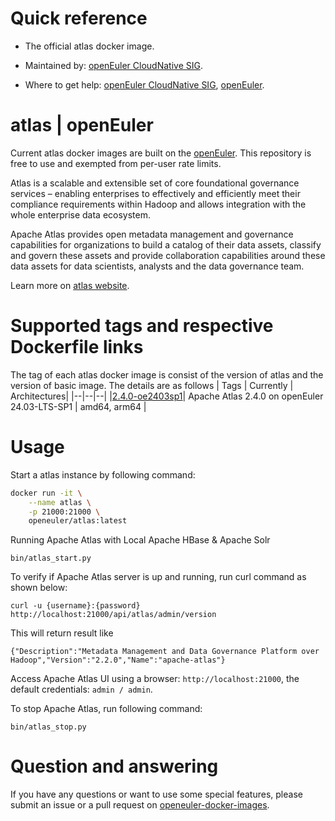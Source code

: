 # Quick reference

- The official atlas docker image.

- Maintained by: [openEuler CloudNative SIG](https://gitee.com/openeuler/cloudnative).

- Where to get help: [openEuler CloudNative SIG](https://gitee.com/openeuler/cloudnative), [openEuler](https://gitee.com/openeuler/community).
# atlas | openEuler
Current atlas docker images are built on the [openEuler](https://repo.openeuler.org/). This repository is free to use and exempted from per-user rate limits.

Atlas is a scalable and extensible set of core foundational governance services – enabling enterprises to effectively and efficiently meet their compliance requirements within Hadoop and allows integration with the whole enterprise data ecosystem.

Apache Atlas provides open metadata management and governance capabilities for organizations to build a catalog of their data assets, classify and govern these assets and provide collaboration capabilities around these data assets for data scientists, analysts and the data governance team.

Learn more on [atlas website](https://atlas.apache.org/).

# Supported tags and respective Dockerfile links
The tag of each atlas docker image is consist of the version of atlas and the version of basic image. The details are as follows
| Tags | Currently |  Architectures|
|--|--|--|
|[2.4.0-oe2403sp1](https://gitee.com/openeuler/openeuler-docker-images/blob/master/Bigdata/atlas/2.4.0/24.03-lts-sp1/Dockerfile)| Apache Atlas 2.4.0 on openEuler 24.03-LTS-SP1 | amd64, arm64 |

# Usage
Start a atlas instance by following command:
```bash
docker run -it \
    --name atlas \
    -p 21000:21000 \
    openeuler/atlas:latest
```

Running Apache Atlas with Local Apache HBase & Apache Solr
```
bin/atlas_start.py
```

To verify if Apache Atlas server is up and running, run curl command as shown below:
```
curl -u {username}:{password} http://localhost:21000/api/atlas/admin/version
```
This will return result like
```
{"Description":"Metadata Management and Data Governance Platform over Hadoop","Version":"2.2.0","Name":"apache-atlas"}
```

Access Apache Atlas UI using a browser: `http://localhost:21000`, the default credentials: `admin / admin`.

To stop Apache Atlas, run following command:
```
bin/atlas_stop.py
```

# Question and answering
If you have any questions or want to use some special features, please submit an issue or a pull request on [openeuler-docker-images](https://gitee.com/openeuler/openeuler-docker-images).